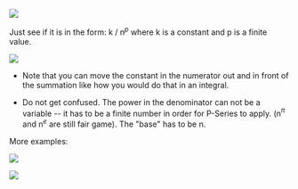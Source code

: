**![](https://lh7-rt.googleusercontent.com/docsz/AD_4nXfWRPh57pWmaEt_Y9uLfaqOglS8YhFdUAYyIO1dKqNkFqCMn6XggW1C_jqrTAqu_lDARgbfpkojfC8j-iEWfE9ktIrKt6obcaxIne8QxHGCzV7ewrSSokpgSLCYmHBQuVc1jBPQsmeo9GjCxKVZfCy4bmA?key=ziQWJHwTLKgUkvIHN9PDPw)**

Just see if it is in the form: k / n$^p$ where k is a constant and p is a finite value. 

**![](https://lh7-rt.googleusercontent.com/docsz/AD_4nXeA0RlIbIg9prh9c903ycUKvQFvsNrpnlicztN7Qz1hR6atVvEiHx12tjna5dUdN17QPfjqFVcFUWzCicDAT7j53JjR32A7hLKesSO1yBfte0tDTtpOU9Upa-6A3MYHaJIcPtZdxnaz3-iklBDI7V95OjV-?key=ziQWJHwTLKgUkvIHN9PDPw)**

* Note that you can move the constant in the numerator out and in front of the summation like how you would do that in an integral. 

* Do not get confused. The power in the denominator can not be a variable -- it has to be a finite number in order for P-Series to apply. (n$^π$ and n$^e$ are still fair game). The "base" has to be n. 




More examples:

**![](https://lh7-rt.googleusercontent.com/docsz/AD_4nXf4R1W8Vlf5fhiBUWmpvlNNKEOz1PMO6w7vnIg5TmBULyhEwbGRCnXE1VEofZxNZI9YgJ-uJDAhHwoXinJ3ROcC4uUCLsHl6SpoWQlq0FCcNibAtjedUvLjJk2aUvQ1yYG0Q9p_EX7s1Q64xkYmazFDjUT_?key=ziQWJHwTLKgUkvIHN9PDPw)**

**![](https://lh7-rt.googleusercontent.com/docsz/AD_4nXe6gY_S2H3kxWs6sKw9JCBR-F8fSqjH9fQWSOJA2QAaNXuA5pzPvuG7voQ_3AqkA9OuXEbeAosxXrpKxgbTqDz5O2GgD49kIt6uZm3urOvz8kb5hNV22-3HY17hntz7RyGmb9ciMIOcxFCgWT_wrk6Xa7w?key=ziQWJHwTLKgUkvIHN9PDPw)**



